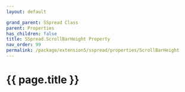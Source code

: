 ```yaml
---
layout: default

grand_parent: SSpread Class
parent: Properties
has_children: false
title: SSpread.ScrollBarHeight Property
nav_order: 99
permalink: /package/extension5/sspread/properties/ScrollBarHeight
---
```

# {{ page.title }}